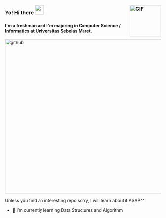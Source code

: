 ### <img align='right' alt='GIF' src='https://user-images.githubusercontent.com/70735803/121033131-1c7fd300-c7d6-11eb-9395-cd0dd67dce43.gif' width='100' height='100' />
### Yo! Hi there <img src="https://raw.githubusercontent.com/MartinHeinz/MartinHeinz/master/wave.gif" width="30px">
### 
#### I'm a freshman and I'm majoring in Computer Science / Informatics at Universitas Sebelas Maret.


[<img src='https://user-images.githubusercontent.com/70735803/121027106-e724b680-c7d0-11eb-96de-2d4d3a73c8bc.jpg' alt='github' width='1000' height='500'>](https://github.com/faqirilmu31) 


Unless you find an interesting repo sorry, I will learn about it ASAP^^


- 🌱 I’m currently learning Data Structures and Algorithm 





<!--
**faqirilmu31/faqirilmu31** is a ✨ _special_ ✨ repository because its `README.md` (this file) appears on your GitHub profile.

Here are some ideas to get you started:

- 🔭 I’m currently working on ...
- 🌱 I’m currently learning ...
- 👯 I’m looking to collaborate on ...
- 🤔 I’m looking for help with ...
- 💬 Ask me about ...
- 📫 How to reach me: ...
- 😄 Pronouns: ...
- ⚡ Fun fact: ...
-->
